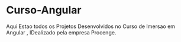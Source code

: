 # Curso-Angular
Aqui Estao todos os Projetos Desenvolvidos no Curso de Imersao em Angular , IDealizado pela empresa Procenge.
